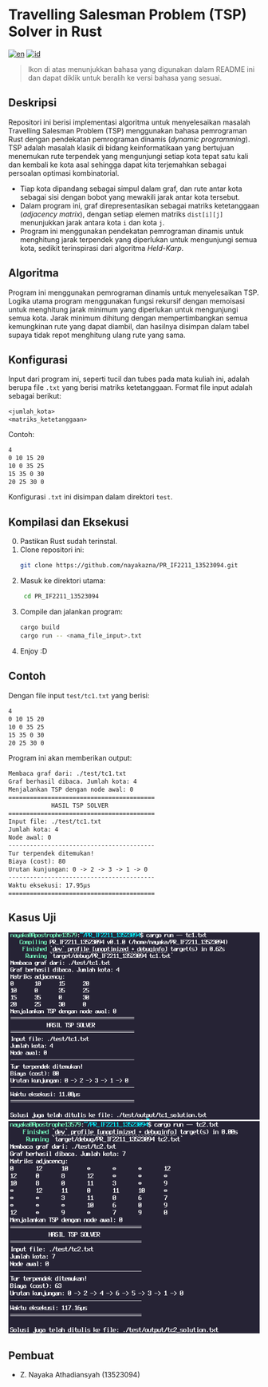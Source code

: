 # Travelling Salesman Problem (TSP) Solver in Rust
[![en](https://img.shields.io/badge/lang-en-red.svg)](https://github.com/nayakazna/PR_IF2211_13523094/blob/master/README.md)
[![id](https://img.shields.io/badge/lang-id-red.svg)](https://github.com/nayakazna/PR_IF2211_13523094/blob/master/README.id.md)

> Ikon di atas menunjukkan bahasa yang digunakan dalam README ini dan dapat diklik untuk beralih ke versi bahasa yang sesuai.

## Deskripsi
Repositori ini berisi implementasi algoritma untuk menyelesaikan masalah Travelling Salesman Problem (TSP) menggunakan bahasa pemrograman Rust dengan pendekatan pemrograman dinamis (*dynamic programming*). TSP adalah masalah klasik di bidang keinformatikaan yang bertujuan menemukan rute terpendek yang mengunjungi setiap kota tepat satu kali dan kembali ke kota asal sehingga dapat kita terjemahkan sebagai persoalan optimasi kombinatorial. 
- Tiap kota dipandang sebagai simpul dalam graf, dan rute antar kota sebagai sisi dengan bobot yang mewakili jarak antar kota tersebut. 
- Dalam program ini, graf direpresentasikan sebagai matriks ketetanggaan (*adjacency matrix*), dengan setiap elemen matriks `dist[i][j]` menunjukkan jarak antara kota `i` dan kota `j`. 
- Program ini menggunakan pendekatan pemrograman dinamis untuk menghitung jarak terpendek yang diperlukan untuk mengunjungi semua kota, sedikit terinspirasi dari algoritma *Held-Karp*.

## Algoritma
Program ini menggunakan pemrograman dinamis untuk menyelesaikan TSP. Logika utama program menggunakan fungsi rekursif dengan memoisasi untuk menghitung jarak minimum yang diperlukan untuk mengunjungi semua kota. Jarak minimum dihitung dengan mempertimbangkan semua kemungkinan rute yang dapat diambil, dan hasilnya disimpan dalam tabel supaya tidak repot menghitung ulang rute yang sama.

## Konfigurasi
Input dari program ini, seperti tucil dan tubes pada mata kuliah ini, adalah berupa file `.txt` yang berisi matriks ketetanggaan. Format file input adalah sebagai berikut:

```
<jumlah_kota>
<matriks_ketetanggaan>
```

Contoh:

```
4
0 10 15 20
10 0 35 25
15 35 0 30
20 25 30 0
```

Konfigurasi `.txt` ini disimpan dalam direktori `test`.

## Kompilasi dan Eksekusi
0. Pastikan Rust sudah terinstal.
1. Clone repositori ini:
   ```bash
   git clone https://github.com/nayakazna/PR_IF2211_13523094.git
   ```
2. Masuk ke direktori utama:
   ```bash
    cd PR_IF2211_13523094
    ```
3. Compile dan jalankan program:
   ```bash
   cargo build
   cargo run -- <nama_file_input>.txt
   ```
4. Enjoy :D

## Contoh
Dengan file input `test/tc1.txt` yang berisi:

```
4
0 10 15 20
10 0 35 25
15 35 0 30
20 25 30 0
```
Program ini akan memberikan output:

```
Membaca graf dari: ./test/tc1.txt
Graf berhasil dibaca. Jumlah kota: 4
Menjalankan TSP dengan node awal: 0
=========================================
            HASIL TSP SOLVER             
=========================================
Input file: ./test/tc1.txt
Jumlah kota: 4
Node awal: 0
-----------------------------------------
Tur terpendek ditemukan!
Biaya (cost): 80
Urutan kunjungan: 0 -> 2 -> 3 -> 1 -> 0
-----------------------------------------
Waktu eksekusi: 17.95µs
=========================================
```

## Kasus Uji
![Hasil Eksekusi](./test/output/tc1.png)
![Hasil Eksekusi](./test/output/tc2.png)

## Pembuat
- Z. Nayaka Athadiansyah (13523094)
